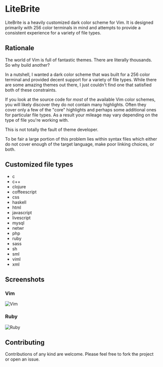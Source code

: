 # LiteBrite

LiteBrite is a heavily customized dark color scheme for Vim. It is designed
primarily with 256 color terminals in mind and attempts to provide a consistent
experience for a variety of file types.

## Rationale

The world of Vim is full of fantastic themes. There are literally thousands. So
why build another?

In a nutshell, I wanted a dark color scheme that was built for a 256 color
terminal and provided decent support for a variety of file types. While there
are some amazing themes out there, I just couldn't find one that satisfied both
of these constraints.

If you look at the source code for *most* of the available Vim color schemes,
you will likely discover they do not contain many highlights. Often they cover
only a few of the "core" highlights and perhaps some additional ones for
particular file types. As a result your mileage may vary depending on the type
of file you're working with.

This is not totally the fault of theme developer.

To be fair a large portion of this problem lies within syntax files which
either do not cover enough of the target language, make poor linking choices, or
both.

## Customized file types

* c
* c++
* clojure
* coffeescript
* css
* haskell
* html
* javascript
* livescript
* mysql
* netwr
* php
* ruby
* sass
* sh
* sml
* viml
* xml

## Screenshots

### Vim
![Vim](http://f.cl.ly/items/423H3S3N122v2V10461a/lite-brite-vim.png "Vim")

### Ruby
![Ruby](http://f.cl.ly/items/0619241l082u2u3L0h1Q/lite-brite-ruby.png "Ruby")

## Contributing

Contributions of any kind are welcome. Please feel free to fork the project or
open an issue.
